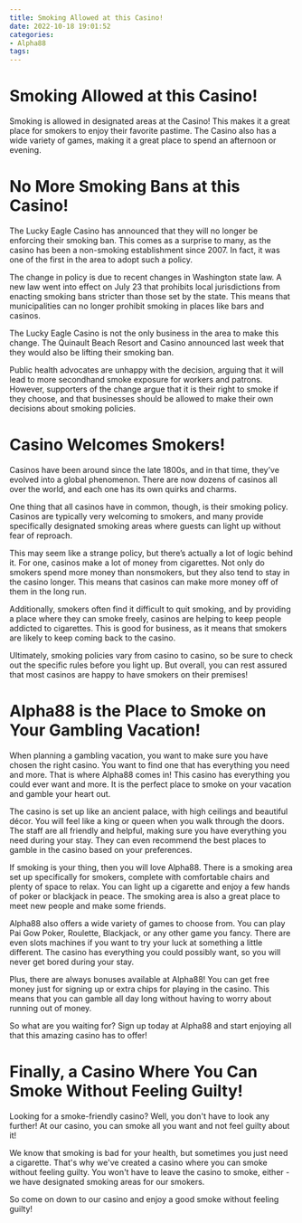 ```yaml
---
title: Smoking Allowed at this Casino!
date: 2022-10-18 19:01:52
categories:
- Alpha88
tags:
---
```



#  Smoking Allowed at this Casino!

Smoking is allowed in designated areas at the Casino! This makes it a great place for smokers to enjoy their favorite pastime. The Casino also has a wide variety of games, making it a great place to spend an afternoon or evening.

#  No More Smoking Bans at this Casino!

The Lucky Eagle Casino has announced that they will no longer be enforcing their smoking ban. This comes as a surprise to many, as the casino has been a non-smoking establishment since 2007. In fact, it was one of the first in the area to adopt such a policy.

The change in policy is due to recent changes in Washington state law. A new law went into effect on July 23 that prohibits local jurisdictions from enacting smoking bans stricter than those set by the state. This means that municipalities can no longer prohibit smoking in places like bars and casinos.

The Lucky Eagle Casino is not the only business in the area to make this change. The Quinault Beach Resort and Casino announced last week that they would also be lifting their smoking ban.

Public health advocates are unhappy with the decision, arguing that it will lead to more secondhand smoke exposure for workers and patrons. However, supporters of the change argue that it is their right to smoke if they choose, and that businesses should be allowed to make their own decisions about smoking policies.

#  Casino Welcomes Smokers!

Casinos have been around since the late 1800s, and in that time, they’ve evolved into a global phenomenon. There are now dozens of casinos all over the world, and each one has its own quirks and charms.

One thing that all casinos have in common, though, is their smoking policy. Casinos are typically very welcoming to smokers, and many provide specifically designated smoking areas where guests can light up without fear of reproach.

This may seem like a strange policy, but there’s actually a lot of logic behind it. For one, casinos make a lot of money from cigarettes. Not only do smokers spend more money than nonsmokers, but they also tend to stay in the casino longer. This means that casinos can make more money off of them in the long run.

Additionally, smokers often find it difficult to quit smoking, and by providing a place where they can smoke freely, casinos are helping to keep people addicted to cigarettes. This is good for business, as it means that smokers are likely to keep coming back to the casino.

Ultimately, smoking policies vary from casino to casino, so be sure to check out the specific rules before you light up. But overall, you can rest assured that most casinos are happy to have smokers on their premises!

#  Alpha88 is the Place to Smoke on Your Gambling Vacation!

When planning a gambling vacation, you want to make sure you have chosen the right casino. You want to find one that has everything you need and more. That is where Alpha88 comes in! This casino has everything you could ever want and more. It is the perfect place to smoke on your vacation and gamble your heart out.

The casino is set up like an ancient palace, with high ceilings and beautiful décor. You will feel like a king or queen when you walk through the doors. The staff are all friendly and helpful, making sure you have everything you need during your stay. They can even recommend the best places to gamble in the casino based on your preferences.

If smoking is your thing, then you will love Alpha88. There is a smoking area set up specifically for smokers, complete with comfortable chairs and plenty of space to relax. You can light up a cigarette and enjoy a few hands of poker or blackjack in peace. The smoking area is also a great place to meet new people and make some friends.

Alpha88 also offers a wide variety of games to choose from. You can play Pai Gow Poker, Roulette, Blackjack, or any other game you fancy. There are even slots machines if you want to try your luck at something a little different. The casino has everything you could possibly want, so you will never get bored during your stay.

Plus, there are always bonuses available at Alpha88! You can get free money just for signing up or extra chips for playing in the casino. This means that you can gamble all day long without having to worry about running out of money.

So what are you waiting for? Sign up today at Alpha88 and start enjoying all that this amazing casino has to offer!

#  Finally, a Casino Where You Can Smoke Without Feeling Guilty!

Looking for a smoke-friendly casino? Well, you don't have to look any further! At our casino, you can smoke all you want and not feel guilty about it!

We know that smoking is bad for your health, but sometimes you just need a cigarette. That's why we've created a casino where you can smoke without feeling guilty. You won't have to leave the casino to smoke, either - we have designated smoking areas for our smokers.

So come on down to our casino and enjoy a good smoke without feeling guilty!